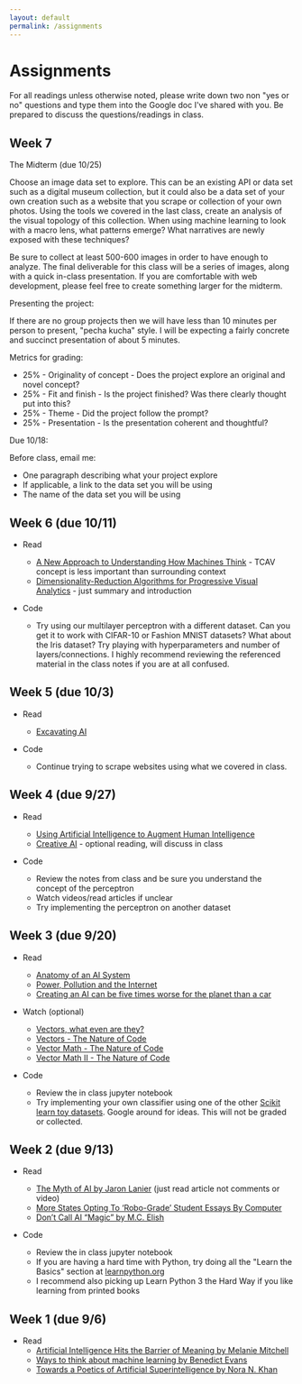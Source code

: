 ```yaml
---
layout: default
permalink: /assignments
---
```


# Assignments

For all readings unless otherwise noted, please write down two non "yes or no" questions and type them into the Google doc I've shared with you. Be prepared to discuss the questions/readings in class.

## Week 7

The Midterm (due 10/25)

Choose an image data set to explore. This can be an existing API or data set such as a digital museum collection, but it could also be a data set of your own creation such as a website that you scrape or collection of your own photos. Using the tools we covered in the last class, create an analysis of the visual topology of this collection. When using machine learning to look with a macro lens, what patterns emerge? What narratives are newly exposed with these techniques?

Be sure to collect at least 500-600 images in order to have enough to analyze. The final deliverable for this class will be a series of images, along with a quick in-class presentation. If you are comfortable with web development, please feel free to create something larger for the midterm.

Presenting the project: 

If there are no group projects then we will have less than 10 minutes per person to present, "pecha kucha" style. I will be expecting a fairly concrete and succinct presentation of about 5 minutes.

Metrics for grading:
* 25% - Originality of concept - Does the project explore an original and novel concept?
* 25% - Fit and finish - Is the project finished? Was there clearly thought put into this?
* 25% - Theme - Did the project follow the prompt?
* 25% - Presentation - Is the presentation coherent and thoughtful?

Due 10/18:

Before class, email me:

* One paragraph describing what your project explore
* If applicable, a link to the data set you will be using
* The name of the data set you will be using

## Week 6 (due 10/11)

* Read

  * [A New Approach to Understanding How Machines Think](https://www.quantamagazine.org/been-kim-is-building-a-translator-for-artificial-intelligence-20190110/) - TCAV concept is less important than surrounding context
  * [Dimensionality-Reduction Algorithms
for Progressive Visual Analytics](https://www.asci.tudelft.nl/media/thesis/405_nicola_pezzotti.pdf) - just summary and introduction

* Code
  * Try using our multilayer perceptron with a different dataset. Can you get it to work with CIFAR-10 or Fashion MNIST datasets? What about the Iris dataset? Try playing with hyperparameters and number of layers/connections. I highly recommend reviewing the referenced material in the class notes if you are at all confused.

## Week 5 (due 10/3)

* Read
  * [Excavating AI](https://www.excavating.ai/)

* Code
  * Continue trying to scrape websites using what we covered in class.

## Week 4 (due 9/27)

* Read
  * [Using Artificial Intelligence to Augment Human Intelligence](https://distill.pub/2017/aia/)
  * [Creative AI](https://medium.com/@creativeai/creativeai-9d4b2346faf3) - optional reading, will discuss in class

* Code
  * Review the notes from class and be sure you understand the concept of the perceptron
  * Watch videos/read articles if unclear
  * Try implementing the perceptron on another dataset

## Week 3 (due 9/20)

* Read
  * [Anatomy of an AI System](https://anatomyof.ai/)
  * [Power, Pollution and the Internet](https://www.nytimes.com/2012/09/23/technology/data-centers-waste-vast-amounts-of-energy-belying-industry-image.html)
  * [Creating an AI can be five times worse for the planet than a car](https://www.newscientist.com/article/2205779-creating-an-ai-can-be-five-times-worse-for-the-planet-than-a-car/)

* Watch (optional)
  * [Vectors, what even are they?](https://www.youtube.com/watch?v=fNk_zzaMoSs)
  * [Vectors - The Nature of Code](https://www.youtube.com/watch?v=mWJkvxQXIa8)
  * [Vector Math - The Nature of Code](https://www.youtube.com/watch?v=s6b1_3bNCxk)
  * [Vector Math II - The Nature of Code](https://www.youtube.com/watch?v=uHusbFmq-4I)

* Code
  * Review the in class jupyter notebook
  * Try implementing your own classifier using one of the other [Scikit learn toy datasets](https://scikit-learn.org/stable/datasets/index.html#toy-datasets). Google around for ideas. This will not be graded or collected.

## Week 2 (due 9/13)
* Read
  * [The Myth of AI by Jaron Lanier](https://www.edge.org/conversation/jaron_lanier-the-myth-of-ai) (just read article not comments or video)
  * [More States Opting To ‘Robo-Grade’ Student Essays By Computer](https://www.npr.org/2018/06/30/624373367/more-states-opting-to-robo-grade-student-essays-by-computer)
  * [Don’t Call AI “Magic” by M.C. Elish](https://points.datasociety.net/dont-call-ai-magic-142da16db408)

* Code
  * Review the in class jupyter notebook
  * If you are having a hard time with Python, try doing all the "Learn the Basics" section at [learnpython.org](https://www.learnpython.org/)
  * I recommend also picking up Learn Python 3 the Hard Way if you like learning from printed books

## Week 1 (due 9/6)
* Read
  * [Artificial Intelligence Hits the Barrier of Meaning by Melanie Mitchell](https://www.nytimes.com/2018/11/05/opinion/artificial-intelligence-machine-learning.html)
  * [Ways to think about machine learning by Benedict Evans](https://www.ben-evans.com/benedictevans/2018/06/22/ways-to-think-about-machine-learning-8nefy)
  * [Towards a Poetics of Artificial Superintelligence by Nora N. Khan](https://medium.com/after-us/towards-a-poetics-of-artificial-superintelligence-ebff11d2d249)
